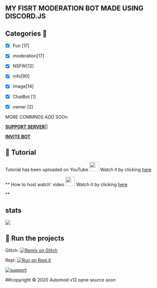 ## MY FISRT MODERATION BOT MADE USING DISCORD.JS 

## Categories 📑



- [x] Fun [17]

- [x] moderation[17]

- [x] NSFW[12]

- [x] info[90]

- [X] Image[14]

- [X] ChatBot [1]
- [X] owner [2]




MORE COMMNDS ADD SOOn 

**[SUPPORT SERVER](https://dsc.gg/kmdevs)**||

**[INVITE BOT](https://discord.com/api/oauth2/authorize?client_id=744597377406599188&permissions=8&scope=bot)**



## 📝 Tutorial

Tutorial has been uploaded on YouTube <img src="https://www.youtube.com/about/static/svgs/icons/brand-resources/YouTube_icon_full-color.svg?cache=f2ec7a5" width="30px"> Watch it by clicking [here](https://youtu.be/TXzZABndSj8)

** How to host watch' video <img src="https://www.youtube.com/about/static/svgs/icons/brand-resources/YouTube_icon_full-color.svg?cache=f2ec7a5" width="30px"> Watch it by clicking [here](https://youtu.be/NlCufWQUL54)


**
## stats
<a href="https://youtu.be/TXzZABndSj8">

  <img titile="SRC" src="https://github-readme-stats.vercel.app/api/pin/?username=khanmanan&repo=automod-bot&theme=algolia&icon_color=0000ff">

</a>

## 💨 Run the projects

Glitch: [![Remix on Glitch](https://cdn.glitch.com/2703baf2-b643-4da7-ab91-7ee2a2d00b5b%2Fremix-button.svg)](https://glitch.com/edit/#!/import/github/Khanmanan/automod-bot)

Repl: [![Run on Repl.it](https://repl.it/badge/github/Khanmanan/automod-bot)](https://repl.it/github/Khanmanan/automod-bot)

[![support](https://discordapp.com/api/guilds/787315610102530048/embed.png?style=banner2)](https://dsc.gg/kmdevs)

##copyright ©️ 2020 Automod v12 opne source soon

